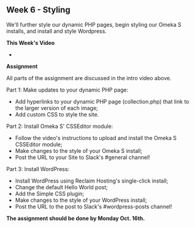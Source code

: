 ## Week 6 - Styling

We'll further style our dynamic PHP pages, begin styling our Omeka S installs, and install and style Wordpress.

**This Week's Video**

- 

**Assignment**

All parts of the assignment are discussed in the intro video above.

Part 1: Make updates to your dynamic PHP page:
- Add hyperlinks to your dynamic PHP page (collection.php) that link to the larger version of each image;
- Add custom CSS to style the site.

Part 2: Install Omeka S' CSSEditor module:
- Follow the video's instructions to upload and install the Omeka S CSSEditor module;
- Make changes to the style of your Omeka S install;
- Post the URL to your Site to Slack's #general channel!

Part 3: Install WordPress:
- Install WordPress using Reclaim Hosting's single-click install;
- Change the default Hello World post;
- Add the Simple CSS plugin;
- Make changes to the style of your WordPress install;
- Post the URL to the post to Slack's #wordpress-posts channel!

**The assignment should be done by Monday Oct. 16th.**
